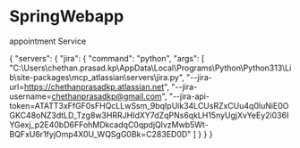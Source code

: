 # SpringWebapp
appointment Service


{
  "servers": {
    "jira": {
      "command": "python",
      "args": [
        "C:\\Users\\chethan.prasad.kp\\AppData\\Local\\Programs\\Python\\Python313\\Lib\\site-packages\\mcp_atlassian\\servers\\jira.py",
        "--jira-url=https://chethanprasadkp.atlassian.net",
        "--jira-username=chethanprasadkp@gmail.com",
        "--jira-api-token=ATATT3xFfGF0sFHQcLLwSsm_9bqIpUik34LCUsRZxCUu4q0luNiE0OGKC48oNZ3dtLD_Tzg8w3HRRJHIdXY7dZqPNs6qkLH15nyUgjXvYeEy2i036IYGexj_p2E40bD6FFohMDkcadqC0qpdjQlvzMwb5Wt-BQFxU6r1fyjOmp4X0U_WQSgG0Bk=C283ED0D"
      ]
    }
  }
}
